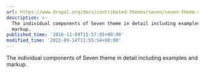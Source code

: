 ```yaml
---
url: https://www.drupal.org/docs/contributed-themes/seven/seven-theme-components
description: >-
  The individual components of Seven theme in detail including examples and
  markup.
published_time: '2016-11-09T15:57:05+00:00'
modified_time: '2022-09-14T11:55:54+00:00'
---
```

The individual components of Seven theme in detail including examples and markup.
